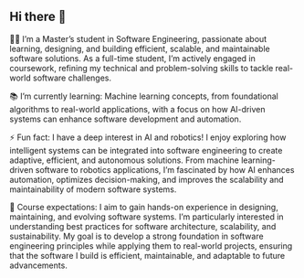 ## Hi there 👋

👨‍💻  I’m a Master’s student in Software Engineering, passionate about learning, designing, and building efficient, scalable, and maintainable software solutions. As a full-time student, I’m actively engaged in coursework, refining my technical and problem-solving skills to tackle real-world software challenges.

📚 I’m currently learning: Machine learning concepts, from foundational algorithms to real-world applications, with a focus on how AI-driven systems can enhance software development and automation.  

⚡ Fun fact: I have a deep interest in AI and robotics! I enjoy exploring how intelligent systems can be integrated into software engineering to create adaptive, efficient, and autonomous solutions. From machine learning-driven software to robotics applications, I’m fascinated by how AI enhances automation, optimizes decision-making, and improves the scalability and maintainability of modern software systems.  

🎯 Course expectations: I aim to gain hands-on experience in designing, maintaining, and evolving software systems. I’m particularly interested in understanding best practices for software architecture, scalability, and sustainability. My goal is to develop a strong foundation in software engineering principles while applying them to real-world projects, ensuring that the software I build is efficient, maintainable, and adaptable to future advancements.  


